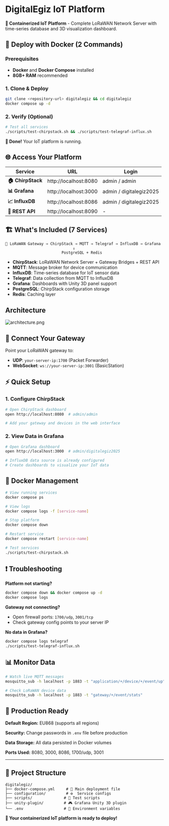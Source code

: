 # DigitalEgiz IoT Platform

**🐳 Containerized IoT Platform** - Complete LoRaWAN Network Server with time-series database and 3D visualization dashboard.

## 🚀 Deploy with Docker (2 Commands)

### Prerequisites
- **Docker** and **Docker Compose** installed
- **8GB+ RAM** recommended

### 1. Clone & Deploy
```bash
git clone <repository-url> digitalegiz && cd digitalegiz
docker compose up -d
```

### 2. Verify (Optional)
```bash
# Test all services
./scripts/test-chirpstack.sh && ./scripts/test-telegraf-influx.sh
```

**🎉 Done!** Your IoT platform is running.

## 🌐 Access Your Platform

| Service | URL | Login |
|---------|-----|--------|
| **🏠 ChirpStack** | http://localhost:8080 | admin / admin |
| **📊 Grafana** | http://localhost:3000 | admin / digitalegiz2025 |
| **📈 InfluxDB** | http://localhost:8086 | admin / digitalegiz2025 |
| **🔌 REST API** | http://localhost:8090 | - |

## 🏗️ What's Included (7 Services)

```
📡 LoRaWAN Gateway → ChirpStack → MQTT → Telegraf → InfluxDB → Grafana
                              ↓
                         PostgreSQL + Redis
```

- **ChirpStack**: LoRaWAN Network Server + Gateway Bridges + REST API  
- **MQTT**: Message broker for device communication
- **InfluxDB**: Time-series database for IoT sensor data
- **Telegraf**: Data collection from MQTT to InfluxDB  
- **Grafana**: Dashboards with Unity 3D panel support
- **PostgreSQL**: ChirpStack configuration storage
- **Redis**: Caching layer 

## Architecture
![architecture.png](Architecture)

## 🎯 Connect Your Gateway

Point your LoRaWAN gateway to:
- **UDP**: `your-server-ip:1700` (Packet Forwarder)
- **WebSocket**: `ws://your-server-ip:3001` (BasicStation)

## ⚡ Quick Setup

### 1. Configure ChirpStack
```bash
# Open ChirpStack dashboard
open http://localhost:8080  # admin/admin

# Add your gateway and devices in the web interface
```

### 2. View Data in Grafana
```bash
# Open Grafana dashboard  
open http://localhost:3000  # admin/digitalegiz2025

# InfluxDB data source is already configured
# Create dashboards to visualize your IoT data
```

## 🐳 Docker Management

```bash
# View running services
docker compose ps

# View logs  
docker compose logs -f [service-name]

# Stop platform
docker compose down

# Restart service
docker compose restart [service-name]

# Test services
./scripts/test-chirpstack.sh
```

## ❗ Troubleshooting

**Platform not starting?**
```bash
docker compose down && docker compose up -d
docker compose logs
```

**Gateway not connecting?**
- Open firewall ports: `1700/udp`, `3001/tcp`
- Check gateway config points to your server IP

**No data in Grafana?**
```bash  
docker compose logs telegraf
./scripts/test-telegraf-influx.sh
```

## 📊 Monitor Data

```bash
# Watch live MQTT messages
mosquitto_sub -h localhost -p 1883 -t "application/+/device/+/event/up"

# Check LoRaWAN device data
mosquitto_sub -h localhost -p 1883 -t "gateway/+/event/stats"
```

## 🔧 Production Ready

**Default Region:** EU868 (supports all regions)

**Security:** Change passwords in `.env` file before production

**Data Storage:** All data persisted in Docker volumes

**Ports Used:** 8080, 3000, 8086, 1700/udp, 3001

---

## 📁 Project Structure

```
digitalegiz/
├── docker-compose.yml     # 🐳 Main deployment file
├── configuration/         # ⚙️  Service configs
├── scripts/              # 🧪 Test scripts
├── unity-plugin/         # 🎮 Grafana Unity 3D plugin
└── .env                  # 🔐 Environment variables
```

**🚀 Your containerized IoT platform is ready to deploy!**
